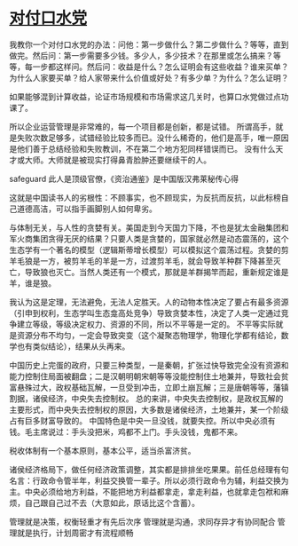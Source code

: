 # [对付口水党](https://www.douban.com/group/topic/78253091/)

我教你一个对付口水党的办法：问他：第一步做什么？第二步做什么？等等，直到做完。然后问：第一步需要多少钱。多少人，多少技术？在那里或怎么搞来？等等，每一步都这样问。然后问：收益是什么？怎么证明会有这些收益？谁来买单？为什么人家要买单？给人家带来什么价值或好处？有多少单？为什么？怎么证明？ 

如果能够混到计算收益，论证市场规模和市场需求这几关时，也算口水党做过点功课了。

所以企业运营管理是非常难的，每一个项目都是创新，都是试错。 
所谓高手，就是失败次数足够多，试错经验比较多而已。没什么稀奇的，他们是高手，唯一原因是他们善于总结经验和失败教训，不在第二个地方犯同样错误而已。 
没有什么天才或大师。大师就是被现实打得鼻青脸肿还要继续干的人。

safeguard
此人是顶级官僚，《资治通鉴》是中国版汉弗莱秘传心得

这就是中国读书人的劣根性：不顾事实，也不顾现实，为反抗而反抗，以此标榜自己道德高洁，可以指手画脚别人如何卑劣。 

与体制无关，与人性的贪婪有关。美国走到今天国力下降，不也是犹太金融集团和军火商集团贪得无厌的结果？只要人类是贪婪的，国家就必然是动态震荡的，这个生态学有一个著名的模型（逻辑斯蒂增长模型）可以模拟这个震荡过程。贪婪的剪羊毛狼是一方，被剪羊毛的羊是一方，过渡剪羊毛，就会导致羊种群下降甚至灭亡，导致狼也灭亡。当然人类还有一个模式，那就是羊群揭竿而起，重新规定谁是羊，谁是狼。 

我认为这是定理，无法避免，无法人定胜天。人的动物本性决定了要占有最多资源（引申到权利，生态学叫生态龛高处竞争）导致贪婪本性，决定了人类一定通过竞争建立等级，等级决定权力、资源的不同，所以不平等是一定的。 不平等实际就是资源分布不均匀，一定会导致突变（这个凝聚态物理学，物理化学都有结论，数学也有类似结论），结果从头再来。

中国历史上完蛋的政府，只要三种类型，一是秦朝，扩张过快导致完全没有资源和能力控制住局面被翻盘；二是汉朝明朝宋朝等等没能控制住土地兼并，导致社会贫富悬殊过大，政权基础瓦解，一旦受到冲击，立即土崩瓦解；三是唐朝等等，藩镇割据，诸侯经济，中央失去控制权。 总的来讲，中央失去控制权，是政权瓦解的主要形式，而中央失去控制权的原因，大多数是诸侯经济，土地兼并，某一个阶级占有巨多财富导致的。 中国特色是中央一旦没钱，就要失控。所以中央必须有钱。毛主席说过：手头没把米，鸡都不上门。手头没钱，鬼都不来。

税收体制有一个基本原则，基本公平，适当杀富济贫。

诸侯经济格局下，做任何经济政策调整，其实都是排排坐吃果果。前任总经理有句名言：行政命令管半年，利益交换管一辈子。所以必须行政命令为辅，利益交换为主。中央必须给地方利益，不能把地方利益都拿走，拿走利益，也就拿走包袱和麻烦，自己跟自己过不去（大意如此，原话比这个含蓄）。

管理就是决策，权衡轻重才有先后次序 
管理就是沟通，求同存异才有协同配合 
管理就是执行，计划周密才有流程顺畅 
